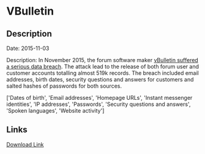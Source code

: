 # VBulletin

## Description

Date: 2015-11-03

Description:
In November 2015, the forum software maker <a href="http://www.theregister.co.uk/2015/11/03/vbulletin_forum_software_hacked_defaced/" target="_blank" rel="noopener">vBulletin suffered a serious data breach</a>. The attack lead to the release of both forum user and customer accounts totalling almost 519k records. The breach included email addresses, birth dates, security questions and answers for customers and salted hashes of passwords for both sources.


['Dates of birth', 'Email addresses', 'Homepage URLs', 'Instant messenger identities', 'IP addresses', 'Passwords', 'Security questions and answers', 'Spoken languages', 'Website activity']

## Links

[Download Link](https://link-to.net/1229997/913.9870064767406/dynamic/?r=dmJ1bGxldGluLmNvbQ==)